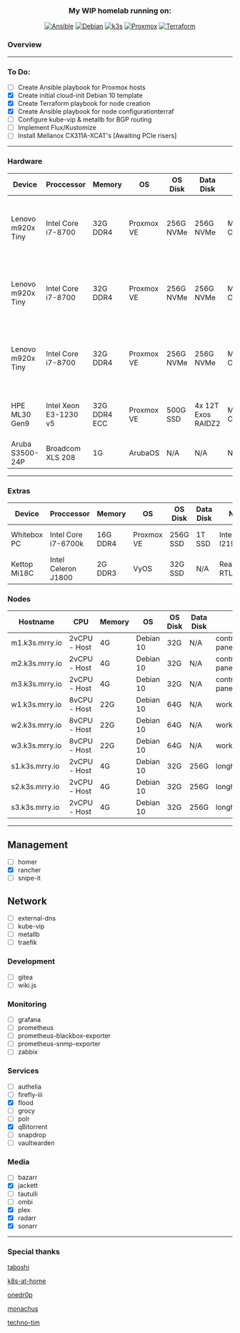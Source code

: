 <div align="center">
  
### My WIP homelab running on:
[![Ansible](https://img.shields.io/badge/Ansible-V2.10.8-red?style=for-the-badge)](https://ansible.com)
[![Debian](https://img.shields.io/badge/Debian-V10.9-orange?style=for-the-badge)](https://debian.com)
[![k3s](https://img.shields.io/badge/k3s-v1.21.0-yellow?style=for-the-badge)](https://k3s.io/)
[![Proxmox](https://img.shields.io/badge/Proxmox-V6.4-green?style=for-the-badge)](https://proxmox.com)
[![Terraform](https://img.shields.io/badge/Terraform-V0.15.4-bluegreen?style=for-the-badge)](https://terraform.io)
 
</div>

### Overview
----

### To Do:
- [ ] Create Ansible playbook for Proxmox hosts
- [x] Create initial cloud-init Debian 10 template
- [x] Create Terraform playbook for node creation
- [x] Create Ansible playbook for node configurationterraf
- [ ] Configure kube-vip & metallb for BGP routing 
- [ ] Implement Flux/Kustomize
- [ ] Install Mellanox CX311A-XCAT's [Awaiting PCIe risers]

----
### Hardware
<div align="center">
  
| Device            | Proccessor            | Memory       | OS         | OS Disk   | Data Disk          | NIC             | Roles                                              |
|-------------------|-----------------------|--------------|------------|-----------|--------------------|-----------------|----------------------------------------------------|
| Lenovo m920x Tiny | Intel Core i7-8700    | 32G DDR4     | Proxmox VE | 256G NVMe | 256G NVMe          | Mellanox CX311A | 1x k3s master / 1x k3s worker / 1x longhorn worker | 
| Lenovo m920x Tiny | Intel Core i7-8700    | 32G DDR4     | Proxmox VE | 256G NVMe | 256G NVMe          | Mellanox CX311A | 1x k3s master / 1x k3s worker / 1x longhorn worker |
| Lenovo m920x Tiny | Intel Core i7-8700    | 32G DDR4     | Proxmox VE | 256G NVMe | 256G NVMe          | Mellanox CX311A | 1x k3s master / 1x k3s worker / 1x longhorn worker |  
| HPE ML30 Gen9     | Intel Xeon E3-1230 v5 | 32G DDR4 ECC | Proxmox VE | 500G SSD  | 4x 12T Exos RAIDZ2 | Mellanox CX322A | VyOS / webproxy / NFS / SMB / ZFS                  |
| Aruba S3500-24P   | Broadcom XLS 208      | 1G           | ArubaOS    | N/A       | N/A                | N/A             | L3 core                                            |
  
</div>
  
----
### Extras

<div align="center">

| Device       | Proccessor          | Memory   | OS         | OS Disk  | Data Disk | NIC             | Roles          |
|--------------|---------------------|----------|------------|----------|-----------|-----------------|----------------|
| Whitebox PC  | Intel Core i7-6700k | 16G DDR4 | Proxmox VE | 256G SSD | 1T SSD    | Intel I219-V    | Parsec / Steam |
| Kettop Mi18C | Intel Celeron J1800 | 2G DDR3  | VyOS       | 32G SSD  | N/A       | Realtek RTL8111 | TBD            |
  
</div>

### Nodes

<div align="center">

| Hostname       | CPU          | Memory | OS        | OS Disk | Data Disk | Roles                    |
|----------------|--------------|--------|-----------|---------|-----------|--------------------------|
| m1.k3s.mrry.io | 2vCPU - Host | 4G     | Debian 10 | 32G     | N/A       | control-pane/etcd/master | 
| m2.k3s.mrry.io | 2vCPU - Host | 4G     | Debian 10 | 32G     | N/A       | control-pane/etcd/master | 
| m3.k3s.mrry.io | 2vCPU - Host | 4G     | Debian 10 | 32G     | N/A       | control-pane/etcd/master | 
| w1.k3s.mrry.io | 8vCPU - Host | 22G    | Debian 10 | 64G     | N/A       | worker                   | 
| w2.k3s.mrry.io | 8vCPU - Host | 22G    | Debian 10 | 64G     | N/A       | worker                   | 
| w3.k3s.mrry.io | 8vCPU - Host | 22G    | Debian 10 | 64G     | N/A       | worker                   | 
| s1.k3s.mrry.io | 2vCPU - Host | 4G     | Debian 10 | 32G     | 256G      | longhorn                 | 
| s2.k3s.mrry.io | 2vCPU - Host | 4G     | Debian 10 | 32G     | 256G      | longhorn                 | 
| s3.k3s.mrry.io | 2vCPU - Host | 4G     | Debian 10 | 32G     | 256G      | longhorn                 | 

</div>

---

## Management
- [ ] homer
- [x] rancher
- [ ] snipe-it

## Network
- [ ] external-dns
- [ ] kube-vip
- [ ] metallb
- [ ] traefik

### Development
- [ ] gitea
- [ ] wiki.js

### Monitoring
- [ ] grafana
- [ ] prometheus
- [ ] prometheus-blackbox-exporter
- [ ] prometheus-snmp-exporter
- [ ] zabbix

### Services
- [ ] authelia
- [ ] firefly-iii
- [x] flood
- [ ] grocy
- [ ] polr
- [x] qBitorrent 
- [ ] snapdrop
- [ ] vaultwarden

### Media
- [ ] bazarr
- [x] jackett
- [ ] tautulli
- [ ] ombi
- [x] plex
- [x] radarr
- [x] sonarr

--- 

### Special thanks

[taboshi](https://github.com/toboshii)

[k8s-at-home](https://github.com/k8s-at-home)

[onedr0p](https://github.com/onedr0p)

[monachus](https://gitlab.com/monachus)

[techno-tim](https://github.com/techno-tim)

